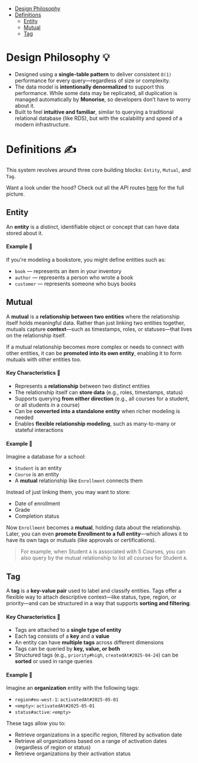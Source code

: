 <!--toc:start-->

- [Design Philosophy](#design-philosophy-💡)
- [Definitions](#definitions-✍️)
  - [Entity](#entity)
  - [Mutual](#mutual)
  - [Tag](#tag)

<!--toc:end-->

# Design Philosophy 💡

- Designed using a **single-table pattern** to deliver consistent `O(1)` performance for every query—regardless of size or complexity.
- The data model is **intentionally denormalized** to support this performance. While some data may be replicated, all duplication is managed automatically by **Monorise**, so developers don’t have to worry about it.
- Built to feel **intuitive and familiar**, similar to querying a traditional relational database (like RDS), but with the scalability and speed of a modern infrastructure.

# Definitions ✍️

This system revolves around three core building blocks: `Entity`, `Mutual`, and `Tag`.

Want a look under the hood? Check out all the API routes [here](https://github.com/monorist/monorise/blob/4de00a930b5143b9365970fcfdb9a1456ae5eb98/packages/core/controllers/setupRoutes.ts) for the full picture.

## Entity

An **entity** is a distinct, identifiable object or concept that can have data stored about it.

#### Example 📑

If you're modeling a bookstore, you might define entities such as:

- `book` — represents an item in your inventory
- `author` — represents a person who wrote a book
- `customer` — represents someone who buys books

## Mutual

A **mutual** is a **relationship between two entities** where the relationship itself holds meaningful data. Rather than just linking two entities together, mutuals capture **context**—such as timestamps, roles, or statuses—that lives on the relationship itself.

If a mutual relationship becomes more complex or needs to connect with other entities, it can be **promoted into its own entity**, enabling it to form mutuals with other entities too.

#### Key Characteristics 🔑

- Represents a **relationship** between two distinct entities
- The relationship itself can **store data** (e.g., roles, timestamps, status)
- Supports querying **from either direction** (e.g., all courses for a student, or all students in a course)
- Can be **converted into a standalone entity** when richer modeling is needed
- Enables **flexible relationship modeling**, such as many-to-many or stateful interactions

#### Example 📑

Imagine a database for a school:

- `Student` is an entity
- `Course` is an entity
- A **mutual** relationship like `Enrollment` connects them

Instead of just linking them, you may want to store:

- Date of enrollment
- Grade
- Completion status

Now `Enrollment` becomes a **mutual**, holding data about the relationship. Later, you can even **promote Enrollment to a full entity**—which allows it to have its own tags or mutuals (like approvals or certifications).

> For example, when Student `A` is associated with 5 Courses, you can also query by the mutual relationship to list all courses for Student `A`.

## Tag

A **tag** is a **key-value pair** used to label and classify entities. Tags offer a flexible way to attach descriptive context—like status, type, region, or priority—and can be structured in a way that supports **sorting and filtering**.

#### Key Characteristics 🔑

- Tags are attached to a **single type of entity**
- Each tag consists of a **key** and a **value**
- An entity can have **multiple tags** across different dimensions
- Tags can be queried by **key, value, or both**
- Structured tags (e.g., `priority#high`, `createdAt#2025-04-24`) can be **sorted** or used in range queries

#### Example 📑

Imagine an **organization** entity with the following tags:

- `region#eu-west-1`: `activatedAt#2025-05-01`
- `<empty>`: `activatedAt#2025-05-01`
- `status#active`: `<empty>`

These tags allow you to:

- Retrieve organizations in a specific region, filtered by activation date
- Retrieve all organizations based on a range of activation dates (regardless of region or status)
- Retrieve organizations by their activation status
